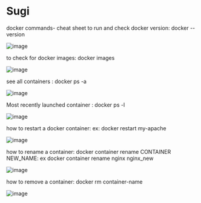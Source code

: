 # Sugi
docker commands- cheat sheet
to run and check docker version: docker --version

![image](https://user-images.githubusercontent.com/97328875/163902655-8c1e885e-9b8e-4644-b665-3e5ede4debd6.png)

to check for docker images: docker images

![image](https://user-images.githubusercontent.com/97328875/163902755-1b7487ff-4238-48be-a070-9ad615b6a8ca.png)

see all containers : docker ps -a

![image](https://user-images.githubusercontent.com/97328875/163903456-602d022a-c3c7-48ea-81c5-8d100dba7482.png)

Most recently launched container : docker ps -l

![image](https://user-images.githubusercontent.com/97328875/163916628-86f85965-f8ac-49e5-818b-893460050687.png)

how to restart a docker container: ex: docker restart my-apache

![image](https://user-images.githubusercontent.com/97328875/163905078-da16509c-ef53-45e1-970e-6e81f833a16f.png)

how to rename a container: docker container rename CONTAINER NEW_NAME: ex docker container rename nginx nginx_new

![image](https://user-images.githubusercontent.com/97328875/163917976-b0af01a2-5f06-451e-b541-c33b7e3713a5.png)

how to remove a container: docker rm container-name

![image](https://user-images.githubusercontent.com/97328875/163915750-f9b54be3-5070-4725-82ce-af7f38620031.png)




